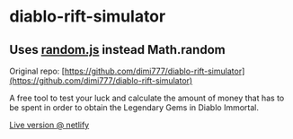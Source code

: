 # diablo-rift-simulator

## Uses [random.js](https://github.com/transitive-bullshit/random#readme) instead Math.random

Original repo: [https://github.com/dimi777/diablo-rift-simulator](https://github.com/dimi777/diablo-rift-simulator)

A free tool to test your luck and calculate the amount of money that has to be spent in order to obtain the Legendary Gems in Diablo Immortal.

[Live version @ netlify](https://dtf-rift-simulator.netlify.app/)
